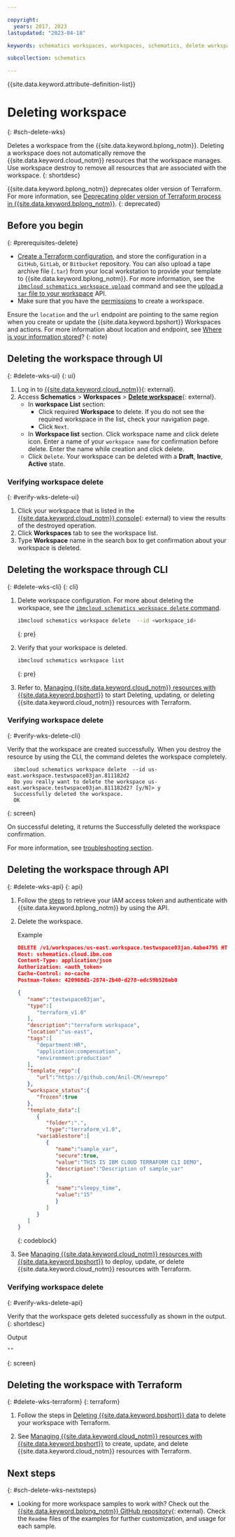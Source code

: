```yaml
---

copyright:
  years: 2017, 2023
lastupdated: "2023-04-18"

keywords: schematics workspaces, workspaces, schematics, delete workspace

subcollection: schematics

---
```


{{site.data.keyword.attribute-definition-list}}

# Deleting workspace
{: #sch-delete-wks}

Deletes a workspace from the {{site.data.keyword.bplong_notm}}. Deleting a workspace does not automatically remove the {{site.data.keyword.cloud_notm}} resources that the workspace manages. Use workspace destroy to remove all resources that are associated with the workspace.
{: shortdesc} 

{{site.data.keyword.bplong_notm}} deprecates older version of Terraform. For more information, see [Deprecating older version of Terraform process in {{site.data.keyword.bplong_notm}}](/docs/schematics?topic=schematics-deprecate-tf-version).
{: deprecated}

## Before you begin
{: #prerequisites-delete}

- [Create a Terraform configuration](/docs/schematics?topic=schematics-create-tf-config), and store the configuration in a `GitHub`, `GitLab`, or `Bitbucket` repository. You can also upload a tape archive file (`.tar`) from your local workstation to provide your template to {{site.data.keyword.bplong_notm}}. For more information, see the [`ibmcloud schematics workspace upload`](/docs/schematics?topic=schematics-schematics-cli-reference#schematics-workspace-upload) command and see the [upload a `tar` file to your workspace](/apidocs/schematics/schematics#upload-template-tar) API. 
- Make sure that you have the [permissions](/docs/schematics?topic=schematics-access) to create a workspace. 

Ensure the `location` and the `url` endpoint are pointing to the same region when you create or update the {{site.data.keyword.bpshort}} Workspaces and actions. For more information about location and endpoint, see [Where is your information stored](/docs/schematics?topic=schematics-secure-data#pi-location)?
{: note}

## Deleting the workspace through UI
{: #delete-wks-ui}
{: ui}

1. Log in to [{{site.data.keyword.cloud_notm}}](https://cloud.ibm.com/){: external}.
2. Access **Schematics** > **Workspaces** > [**Delete workspace**](https://cloud.ibm.com/schematics/workspaces){: external}.
    - In **workspace List** section:
        - Click required **Workspace** to delete. If you do not see the required workspace in the list, check your navigation page.
        - Click `Next`.
    - In **Workspace list** section. Click workspace name and click delete icon. Enter a name of your `workspace name` for confirmation before delete. Enter the name while creation and click delete.
    - Click `Delete`. Your workspace can be deleted with a **Draft**, **Inactive**, **Active** state. 

### Verifying workspace delete 
{: #verify-wks-delete-ui}

1. Click your workspace that is listed in the [{{site.data.keyword.cloud_notm}} console](https://cloud.ibm.com/schematics/workspaces){: external} to view the results of the destroyed operation. 
2. Click **Workspaces** tab to see the workspace list. 
3. Type **Workspace** name in the search box to get confirmation about your workspace is deleted. 


## Deleting the workspace through CLI
{: #delete-wks-cli}
{: cli}

1. Delete workspace configuration. For more about deleting the workspace, see the [`ibmcloud schematics workspace delete` command](/docs/schematics?topic=schematics-schematics-cli-reference#schematics-workspace-delete).

    ```sh
    ibmcloud schematics workspace delete  --id <workspace_id>
    ```
    {: pre}

2. Verify that your workspace is deleted.
    ```sh
    ibmcloud schematics workspace list
    ```
    {: pre}

3. Refer to, [Managing {{site.data.keyword.cloud_notm}} resources with {{site.data.keyword.bpshort}}](/docs/schematics?topic=schematics-manage-lifecycle) to start Deleting, updating, or deleting {{site.data.keyword.cloud_notm}} resources with Terraform.

### Verifying workspace delete 
{: #verify-wks-delete-cli} 

Verify that the workspace are created successfully. When you destroy the resource by using the CLI, the command deletes the workspace completely.

```text
  ibmcloud schematics workspace delete  --id us-east.workspace.testwspace03jan.811182d2
  Do you really want to delete the workspace us-east.workspace.testwspace03jan.811182d2? [y/N]> y
  Successfully deleted the workspace.
  OK
```
{: screen}

On successful deleting, it returns the Successfully deleted the workspace confirmation.

For more information, see [troubleshooting section](/docs/schematics?topic=schematics-wks-create-api&interface=cli).


## Deleting the workspace through API
{: #delete-wks-api}
{: api}

1. Follow the [steps](/docs/schematics?topic=schematics-setup-api#cs_api) to retrieve your IAM access token and authenticate with {{site.data.keyword.bplong_notm}} by using the API.

2. Delete the workspace. 

   Example

   ```json
   DELETE /v1/workspaces/us-east.workspace.testwspace03jan.4abe4795 HTTP/1.1
   Host: schematics.cloud.ibm.com
   Content-Type: application/json
   Authorization: <auth_token>
   Cache-Control: no-cache
   Postman-Token: 420968d1-2874-2b40-d278-edc59b526eb0

   {
      "name":"testwspace03jan",
      "type":[
         "terraform_v1.0"
      ],
      "description":"terraform workspace",
      "location":"us-east",
      "tags":[
         "department:HR",
         "application:compensation",
         "environment:production"
      ],
      "template_repo":{
         "url":"https://github.com/Anil-CM/newrepo"
      },
      "workspace_status":{
         "frozen":true
      },
      "template_data":[
         {
            "folder":".",
            "type":"terraform_v1.0",
         "variablestore":[
            {
               "name":"sample_var",
               "secure":true,
               "value":"THIS IS IBM CLOUD TERRAFORM CLI DEMO",
               "description":"Description of sample_var"
            },
            {
               "name":"sleepy_time",
               "value":"15"
               }
            ]
         }
      ]
   }
   ```
   {: codeblock}

3. See [Managing {{site.data.keyword.cloud_notm}} resources with {{site.data.keyword.bpshort}}](/docs/schematics?topic=schematics-manage-lifecycle) to deploy, update, or delete {{site.data.keyword.cloud_notm}} resources with Terraform.

### Verifying workspace delete 
{: #verify-wks-delete-api} 

Verify that the workspace gets deleted successfully as shown in the output.
{: shortdesc}

Output

```text
""
```
{: screen}


## Deleting the workspace with Terraform
{: #delete-wks-terraform}
{: terraform}

1. Follow the steps in [Deleting {{site.data.keyword.bpshort}} data](/docs/schematics?topic=schematics-delete-schematics-data-intro&interface=ui) to delete your workspace with Terraform.

2. See [Managing {{site.data.keyword.cloud_notm}} resources with {{site.data.keyword.bpshort}}](/docs/schematics?topic=schematics-manage-lifecycle) to create, update, and delete {{site.data.keyword.cloud_notm}} resources with Terraform.

## Next steps
{: #sch-delete-wks-nextsteps}

- Looking for more workspace samples to work with? Check out the [{{site.data.keyword.bplong_notm}} GitHub repository](/docs/ibm-cloud-provider-for-terraform?topic=ibm-cloud-provider-for-terraform-provider-template#sample){: external}. Check the `Readme` files of the examples for further customization, and usage for each sample. 
